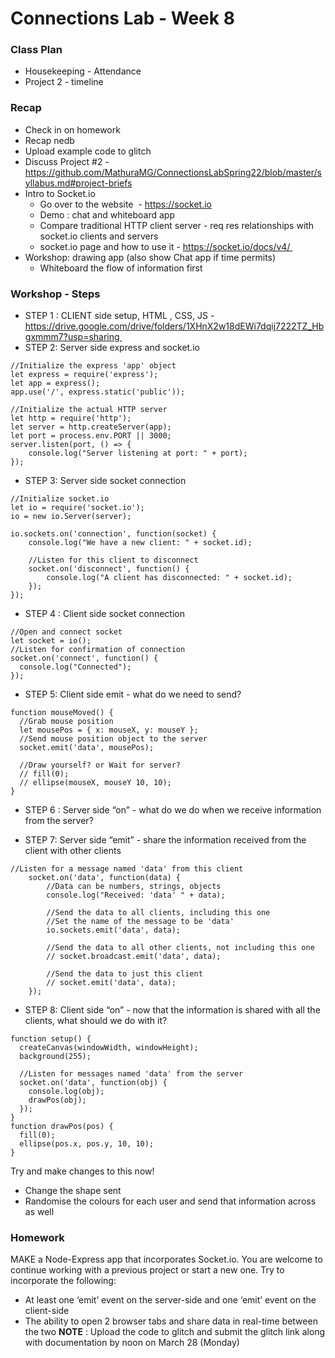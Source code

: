 # Connections Lab - Week 8

### Class Plan
* Housekeeping - Attendance
* Project 2 - timeline

### Recap
* Check in on homework
* Recap nedb
* Upload example code to glitch 
* Discuss Project #2 - https://github.com/MathuraMG/ConnectionsLabSpring22/blob/master/syllabus.md#project-briefs
* Intro to Socket.io 
    * Go over to the website  - https://socket.io
    * Demo : chat and whiteboard app 
    * Compare traditional HTTP client server - req res relationships with socket.io clients and servers 
    * socket.io page and how to use it - https://socket.io/docs/v4/ 
* Workshop: drawing app (also show Chat app if time permits) 
    * Whiteboard the flow of information first 

### Workshop - Steps
* STEP 1 : CLIENT side setup, HTML , CSS, JS - https://drive.google.com/drive/folders/1XHnX2w18dEWi7dqij7222TZ_Hbgxmmm7?usp=sharing 
* STEP 2: Server side express and socket.io 
```
//Initialize the express 'app' object
let express = require('express');
let app = express();
app.use('/', express.static('public'));
```
```
//Initialize the actual HTTP server
let http = require('http');
let server = http.createServer(app);
let port = process.env.PORT || 3000;
server.listen(port, () => {
    console.log("Server listening at port: " + port);
});
```

* STEP 3: Server side socket connection 
```
//Initialize socket.io
let io = require('socket.io');
io = new io.Server(server);
```
```
io.sockets.on('connection', function(socket) {
    console.log("We have a new client: " + socket.id);

    //Listen for this client to disconnect
    socket.on('disconnect', function() {
        console.log("A client has disconnected: " + socket.id);
    });
});
```

* STEP 4 : Client side socket connection 
```
//Open and connect socket
let socket = io();
//Listen for confirmation of connection
socket.on('connect', function() {
  console.log("Connected");
});
```

* STEP 5: Client side emit - what do we need to send? 
```
function mouseMoved() {
  //Grab mouse position
  let mousePos = { x: mouseX, y: mouseY };
  //Send mouse position object to the server
  socket.emit('data', mousePos);

  //Draw yourself? or Wait for server?
  // fill(0);
  // ellipse(mouseX, mouseY 10, 10);
}
```

* STEP 6 : Server side “on” - what do we do when we receive information from the server? 

* STEP 7: Server side “emit” - share the information received from the client with other clients 
```
//Listen for a message named 'data' from this client
    socket.on('data', function(data) {
        //Data can be numbers, strings, objects
        console.log("Received: 'data' " + data);

        //Send the data to all clients, including this one
        //Set the name of the message to be 'data'
        io.sockets.emit('data', data);

        //Send the data to all other clients, not including this one
        // socket.broadcast.emit('data', data);

        //Send the data to just this client
        // socket.emit('data', data);
    });
```
* STEP 8: Client side “on” - now that the information is shared with all the clients, what should we do with it? 
```
function setup() {
  createCanvas(windowWidth, windowHeight);
  background(255);

  //Listen for messages named 'data' from the server
  socket.on('data', function(obj) {
    console.log(obj);
    drawPos(obj);
  });
}
function drawPos(pos) {
  fill(0);
  ellipse(pos.x, pos.y, 10, 10);
}
```

Try and make changes to this now!
* Change the shape sent 
* Randomise the colours for each user and send that information across as well 

### Homework
MAKE a Node-Express app that incorporates Socket.io. You are welcome to continue working with a previous project or start a new one. Try to incorporate the following:
* At least one ‘emit’ event on the server-side and one ‘emit’ event on the client-side
* The ability to open 2 browser tabs and share data in real-time between the two
**NOTE** : Upload the code to glitch and submit the glitch link along with documentation by noon on March 28 (Monday)

